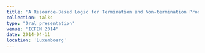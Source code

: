 ```yaml
---
title: "A Resource-Based Logic for Termination and Non-termination Proofs"
collection: talks
type: "Oral presentation"
venue: "ICFEM 2014"
date: 2014-04-11
location: 'Luxembourg'
---
```

